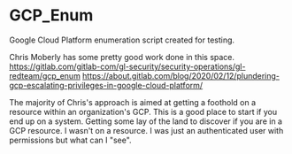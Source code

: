 # GCP_Enum
Google Cloud Platform enumeration script created for testing.

Chris Moberly has some pretty good work done in this space.
https://gitlab.com/gitlab-com/gl-security/security-operations/gl-redteam/gcp_enum
https://about.gitlab.com/blog/2020/02/12/plundering-gcp-escalating-privileges-in-google-cloud-platform/

The majority of Chris's approach is aimed at getting a foothold on a resource within an organization's GCP. This is a good place to start if you end up on a system. Getting some lay of the land to discover if you are in a GCP resource. I wasn't on a resource. I was just an authenticated user with permissions but what can I "see".
